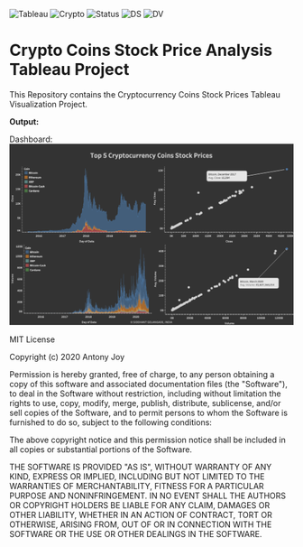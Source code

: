 ![Tableau](https://img.shields.io/badge/Tableau-2020-9cf) ![Crypto](https://img.shields.io/badge/Cryptocurrency-Stocks-orange) ![Status](https://img.shields.io/badge/Status-Completed-success) ![DS](https://img.shields.io/badge/Data-Science-ff69b4) ![DV](https://img.shields.io/badge/Data-Visualization-yellowgreen)

# Crypto Coins Stock Price Analysis Tableau Project

This Repository contains the Cryptocurrency Coins Stock Prices Tableau Visualization Project.


**Output:**

Dashboard:
![alt text](https://github.com/sidgolangade/Crypto-Coins-Stock-Prices-Tableau-Project/blob/master/Cryptocurrency%20Stock%20Prices/Output%20Images/Crypto%20Dashboard.png)

MIT License

Copyright (c) 2020 Antony Joy

Permission is hereby granted, free of charge, to any person obtaining a copy
of this software and associated documentation files (the "Software"), to deal
in the Software without restriction, including without limitation the rights
to use, copy, modify, merge, publish, distribute, sublicense, and/or sell
copies of the Software, and to permit persons to whom the Software is
furnished to do so, subject to the following conditions:

The above copyright notice and this permission notice shall be included in all
copies or substantial portions of the Software.

THE SOFTWARE IS PROVIDED "AS IS", WITHOUT WARRANTY OF ANY KIND, EXPRESS OR
IMPLIED, INCLUDING BUT NOT LIMITED TO THE WARRANTIES OF MERCHANTABILITY,
FITNESS FOR A PARTICULAR PURPOSE AND NONINFRINGEMENT. IN NO EVENT SHALL THE
AUTHORS OR COPYRIGHT HOLDERS BE LIABLE FOR ANY CLAIM, DAMAGES OR OTHER
LIABILITY, WHETHER IN AN ACTION OF CONTRACT, TORT OR OTHERWISE, ARISING FROM,
OUT OF OR IN CONNECTION WITH THE SOFTWARE OR THE USE OR OTHER DEALINGS IN THE
SOFTWARE.
